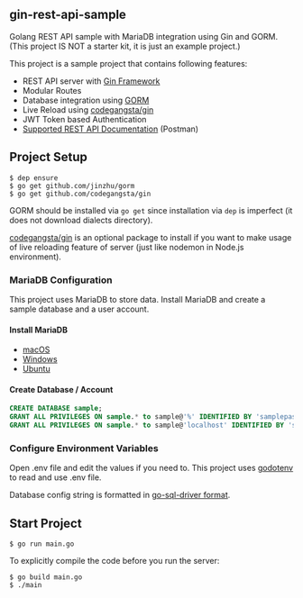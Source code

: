 ## gin-rest-api-sample
Golang REST API sample with MariaDB integration using Gin and GORM. (This project IS NOT a starter kit, it is just an example project.)

This project is a sample project that contains following features:

- REST API server with [Gin Framework](https://github.com/gin-gonic/gin)
- Modular Routes
- Database integration using [GORM](http://gorm.io/)
- Live Reload using [codegangsta/gin](https://github.com/codegangsta/gin)
- JWT Token based Authentication
- [Supported REST API Documentation](https://documenter.getpostman.com/view/723994/RWTeVNA4) (Postman)


## Project Setup

```
$ dep ensure
$ go get github.com/jinzhu/gorm
$ go get github.com/codegangsta/gin
```

GORM should be installed via `go get` since installation via `dep` is imperfect (it does not download dialects directory).

[codegangsta/gin](https://github.com/codegangsta/gin) is an optional package to install if you want to make usage of live reloading feature of server (just like nodemon in Node.js environment). 

### MariaDB Configuration

This project uses MariaDB to store data. Install MariaDB and create a sample database and a user account.

#### Install MariaDB

- [macOS](https://mariadb.com/kb/en/library/installing-mariadb-on-macos-using-homebrew/)
- [Windows](https://mariadb.com/kb/en/library/installing-mariadb-msi-packages-on-windows/)
- [Ubuntu](https://www.itzgeek.com/how-tos/linux/ubuntu-how-tos/install-mariadb-on-ubuntu-16-04.html)


#### Create Database / Account
```sql
CREATE DATABASE sample;
GRANT ALL PRIVILEGES ON sample.* to sample@'%' IDENTIFIED BY 'samplepass';
GRANT ALL PRIVILEGES ON sample.* to sample@'localhost' IDENTIFIED BY 'samplepass';
```

### Configure Environment Variables

Open .env file and edit the values if you need to. This project uses [godotenv](https://github.com/joho/godotenv) to read and use .env file. 

Database config string is formatted in [go-sql-driver format](https://github.com/go-sql-driver/mysql#parameters).

## Start Project

```
$ go run main.go
```

To explicitly compile the code before you run the server:

```
$ go build main.go
$ ./main
```